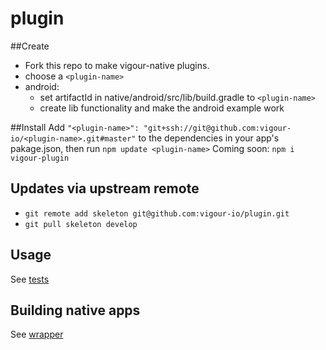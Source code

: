 # plugin

##Create
- Fork this repo to make vigour-native plugins.
- choose a `<plugin-name>`
- android:
  - set artifactId in native/android/src/lib/build.gradle to `<plugin-name>`
  - create lib functionality and make the android example work

##Install
Add `"<plugin-name>": "git+ssh://git@github.com:vigour-io/<plugin-name>.git#master"` to the dependencies in your app's pakage.json, then run `npm update <plugin-name>`
Coming soon: `npm i vigour-plugin`

## Updates via upstream remote
- `git remote add skeleton git@github.com:vigour-io/plugin.git`
- `git pull skeleton develop`

## Usage
See [tests](test)

## Building native apps
See [wrapper](http://github.com/vigour-io/vigour-native)
